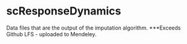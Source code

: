 # scResponseDynamics
Data files that are the output of the imputation algorithm. ***Exceeds Github LFS - uploaded to Mendeley.
